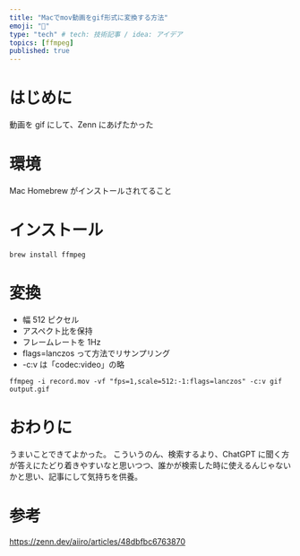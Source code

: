 ```yaml
---
title: "Macでmov動画をgif形式に変換する方法"
emoji: "🎥"
type: "tech" # tech: 技術記事 / idea: アイデア
topics: [ffmpeg]
published: true
---
```


# はじめに

動画を gif にして、Zenn にあげたかった

# 環境

Mac
Homebrew がインストールされてること

# インストール

```
brew install ffmpeg
```

# 変換

- 幅 512 ピクセル
- アスペクト比を保持
- フレームレートを 1Hz
- flags=lanczos って方法でリサンプリング
- -c:v は「codec:video」の略

```
ffmpeg -i record.mov -vf "fps=1,scale=512:-1:flags=lanczos" -c:v gif output.gif
```

# おわりに

うまいことできてよかった。
こういうのん、検索するより、ChatGPT に聞く方が答えにたどり着きやすいなと思いつつ、誰かが検索した時に使えるんじゃないかと思い、記事にして気持ちを供養。

# 参考

https://zenn.dev/aiiro/articles/48dbfbc6763870
